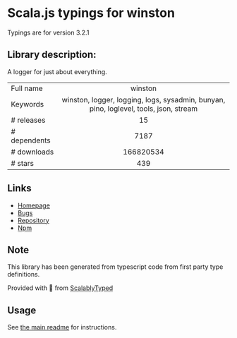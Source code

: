 
# Scala.js typings for winston

Typings are for version 3.2.1

## Library description:
A logger for just about everything.

|                    |                 |
| ------------------ | :-------------: |
| Full name          | winston |
| Keywords           | winston, logger, logging, logs, sysadmin, bunyan, pino, loglevel, tools, json, stream |
| # releases         | 15 |
| # dependents       | 7187 |
| # downloads        | 166820534 |
| # stars            | 439 |

## Links
- [Homepage](https://github.com/winstonjs/winston#readme)
- [Bugs](https://github.com/winstonjs/winston/issues)
- [Repository](https://github.com/winstonjs/winston)
- [Npm](https://www.npmjs.com/package/winston)
    


## Note
This library has been generated from typescript code from first party type definitions.

Provided with :purple_heart: from [ScalablyTyped](https://github.com/oyvindberg/ScalablyTyped)

## Usage
See [the main readme](../../readme.md) for instructions.


